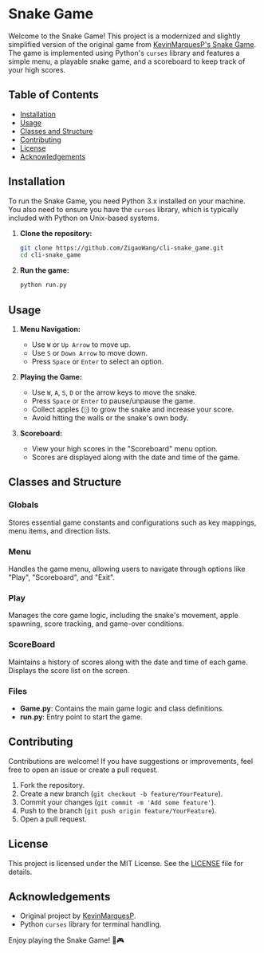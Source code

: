 # Snake Game

Welcome to the Snake Game! This project is a modernized and slightly simplified version of the original game from [KevinMarquesP's Snake Game](https://github.com/kevinmarquesp/snake_game). The game is implemented using Python's `curses` library and features a simple menu, a playable snake game, and a scoreboard to keep track of your high scores.

## Table of Contents

- [Installation](#installation)
- [Usage](#usage)
- [Classes and Structure](#classes-and-structure)
- [Contributing](#contributing)
- [License](#license)
- [Acknowledgements](#acknowledgements)

## Installation

To run the Snake Game, you need Python 3.x installed on your machine. You also need to ensure you have the `curses` library, which is typically included with Python on Unix-based systems.

1. **Clone the repository:**
    ```sh
    git clone https://github.com/ZigaoWang/cli-snake_game.git
    cd cli-snake_game
    ```

2. **Run the game:**
    ```sh
    python run.py
    ```

## Usage

1. **Menu Navigation:**
   - Use `W` or `Up Arrow` to move up.
   - Use `S` or `Down Arrow` to move down.
   - Press `Space` or `Enter` to select an option.

2. **Playing the Game:**
   - Use `W`, `A`, `S`, `D` or the arrow keys to move the snake.
   - Press `Space` or `Enter` to pause/unpause the game.
   - Collect apples (`░`) to grow the snake and increase your score.
   - Avoid hitting the walls or the snake's own body.

3. **Scoreboard:**
   - View your high scores in the "Scoreboard" menu option.
   - Scores are displayed along with the date and time of the game.

## Classes and Structure

### Globals
Stores essential game constants and configurations such as key mappings, menu items, and direction lists.

### Menu
Handles the game menu, allowing users to navigate through options like "Play", "Scoreboard", and "Exit".

### Play
Manages the core game logic, including the snake's movement, apple spawning, score tracking, and game-over conditions.

### ScoreBoard
Maintains a history of scores along with the date and time of each game. Displays the score list on the screen.

### Files

- **Game.py**: Contains the main game logic and class definitions.
- **run.py**: Entry point to start the game.

## Contributing

Contributions are welcome! If you have suggestions or improvements, feel free to open an issue or create a pull request.

1. Fork the repository.
2. Create a new branch (`git checkout -b feature/YourFeature`).
3. Commit your changes (`git commit -m 'Add some feature'`).
4. Push to the branch (`git push origin feature/YourFeature`).
5. Open a pull request.

## License

This project is licensed under the MIT License. See the [LICENSE](LICENSE) file for details.

## Acknowledgements

- Original project by [KevinMarquesP](https://github.com/kevinmarquesp/snake_game).
- Python `curses` library for terminal handling.

Enjoy playing the Snake Game! 🐍🎮
